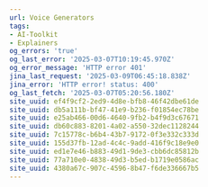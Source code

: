 ```yaml
---
url: Voice Generators
tags:
- AI-Toolkit
- Explainers
og_errors: 'true'
og_last_error: '2025-03-07T10:19:45.970Z'
og_error_message: 'HTTP error 401'
jina_last_request: '2025-03-09T06:45:18.838Z'
jina_error: 'HTTP error! status: 400'
og_last_fetch: '2025-03-07T05:20:56.180Z'
site_uuid: ef4f9cf2-2ed9-4d8e-bfb8-46f42dbe61de
site_uuid: db5a111b-bf47-41e9-b236-f01854ec78be
site_uuid: e25ab466-00d6-4640-9fb2-b4f9d3c67671
site_uuid: db60c883-8201-4a02-a550-32dec1128244
site_uuid: 7c15778c-b6b4-43b7-9172-0f3e332c333d
site_uuid: 155d37fb-12ad-4c4c-9add-416f9c18e9e0
site_uuid: ed1e7e46-b883-49d1-9de3-cbb6dc85812b
site_uuid: 77a710e0-4838-49d3-b5ed-b1719e0586ac
site_uuid: 4380a67c-907c-4596-8b47-f6de336667b5
---
```


